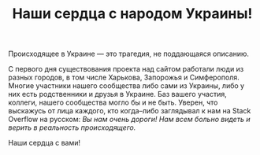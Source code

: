 ﻿---
title: "Наши сердца с народом Украины!"
se.owner.user_id: 6
se.owner.display_name: "Nicolas Chabanovsky"
se.owner.link: "https://ru.meta.stackoverflow.com/users/6/nicolas-chabanovsky"
se.link: "https://ru.meta.stackoverflow.com/questions/11908/%d0%9d%d0%b0%d1%88%d0%b8-%d1%81%d0%b5%d1%80%d0%b4%d1%86%d0%b0-%d1%81-%d0%bd%d0%b0%d1%80%d0%be%d0%b4%d0%be%d0%bc-%d0%a3%d0%ba%d1%80%d0%b0%d0%b8%d0%bd%d1%8b"
se.question_id: 11908
se.post_type: question
---
<p>Происходящее в Украине — это трагедия, не поддающаяся описанию.</p>
<p>С первого дня существования проекта над сайтом работали люди из разных городов, в том числе Харькова, Запорожья и Симферополя. Многие участники нашего сообщества либо сами из Украины, либо у них есть родственники и друзья в Украине. Баз вашего участия, коллеги, нашего сообщества могло бы и не быть. Уверен, что выскажусь от лица каждого, кто когда–либо заглядывал к нам на Stack Overflow на русском: <em>Вы нам очень дороги! Нам всем больно видеть и верить в реальность происходящего.</em></p>
<p>Наши сердца с вами!</p>
